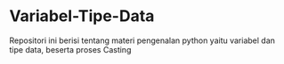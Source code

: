 # Variabel-Tipe-Data
Repositori ini berisi tentang materi pengenalan python yaitu variabel dan tipe data, beserta proses Casting
